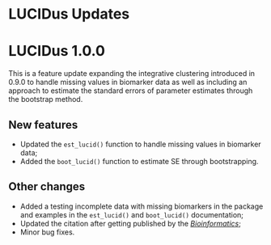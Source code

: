 LUCIDus Updates
================

# LUCIDus 1.0.0

This is a feature update expanding the integrative clustering introduced in 0.9.0 to handle missing values in biomarker data as well as including an approach to estimate the standard errors of parameter estimates through the bootstrap method.

## New features

* Updated the `est_lucid()` function to handle missing values in biomarker data;
* Added the `boot_lucid()` function to estimate SE through bootstrapping.

## Other changes

* Added a testing incomplete data with missing biomarkers in the package and examples in the `est_lucid()` and `boot_lucid()` documentation;
* Updated the citation after getting published by the *[Bioinformatics](https://doi.org/10.1093/bioinformatics/btz667)*;
* Minor bug fixes.
